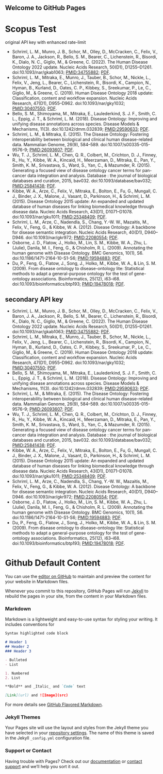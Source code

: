 ## Welcome to GitHub Pages


# Scopus Test

original API key with enhanced rate-limit
<ul>
    <li>Schriml, L. M., Munro, J. B., Schor, M., Olley, D., McCracken, C., Felix, V., Baron, J. A., Jackson, R., Bello, S. M., Bearer, C., Lichenstein, R., Bisordi, K., Dialo, N. C., Giglio, M., & Greene, C. (2022). The Human Disease Ontology 2022 update. Nucleic Acids Research, 50(D1), D1255–D1261. doi:10.1093/nar/gkab1063; <a href="https://pubmed.ncbi.nlm.nih.gov/34755882/" target="_blank">PMID:34755882</a>; <a href="/media/publication-pdfs/Schriml2021.pdf" target="_blank">PDF</a>.</li>
      <object height="50" data="https://api.elsevier.com/content/abstract/citation-count?doi=10.1093/nar/gkab1063&apiKey=7f13afb57fb600ab6e7d2fc0560eb939&httpAccept=text/html"></object>
    <li>Schriml, L. M., Mitraka, E., Munro, J., Tauber, B., Schor, M., Nickle, L., Felix, V., Jeng, L., Bearer, C., Lichenstein, R., Bisordi, K., Campion, N., Hyman, B., Kurland, D., Oates, C. P., Kibbey, S., Sreekumar, P., Le, C., Giglio, M., & Greene, C. (2019). Human Disease Ontology 2018 update: Classification, content and workflow expansion. Nucleic Acids Research, 47(D1), D955–D962. doi:10.1093/nar/gky1032;
      <a href="https://www.ncbi.nlm.nih.gov/pubmed/30407550" target="_blank">PMID:30407550</a>; <a href="/media/publication-pdfs/Schriml2018.pdf" target="_blank">PDF</a>.</li>
      <object height="50" data="https://api.elsevier.com/content/abstract/citation-count?doi=10.1093/nar/gky1032&apiKey=7f13afb57fb600ab6e7d2fc0560eb939&httpAccept=text/html"></object>
    <li>Bello, S. M., Shimoyama, M., Mitraka, E., Laulederkind, S. J. F., Smith, C. L., Eppig, J. T., & Schriml, L. M. (2018). Disease Ontology: Improving and unifying disease annotations across species. Disease Models & Mechanisms, 11(3). doi:10.1242/dmm.032839; <a href="https://www.ncbi.nlm.nih.gov/pubmed/29590633" target="_blank">PMID:29590633</a>; <a href="/media/publication-pdfs/Bello2018.full.pdf" target="_blank">PDF</a>.</li>
      <object height="50" data="https://api.elsevier.com/content/abstract/citation-count?doi=10.1242/dmm.032839&apiKey=7f13afb57fb600ab6e7d2fc0560eb939&httpAccept=text/html"></object>
    <li>Schriml, L. M., & Mitraka, E. (2015). The Disease Ontology: Fostering interoperability between biological and clinical human disease-related data. Mammalian Genome, 26(9), 584–589. doi:10.1007/s00335-015-9576-9; <a href="https://www.ncbi.nlm.nih.gov/pubmed/26093607" target="_blank">PMID:26093607</a>; <a href="/media/publication-pdfs/Schriml2015.pdf" target="_blank">PDF</a>.</li>
      <object height="50" data="https://api.elsevier.com/content/abstract/citation-count?doi=10.1007/s00335-015-9576-9&apiKey=7f13afb57fb600ab6e7d2fc0560eb939&httpAccept=text/html"></object>
    <li>Wu, T. J., Schriml, L. M., Chen, Q. R., Colbert, M., Crichton, D. J., Finney, R., Hu, Y., Kibbe, W. A., Kincaid, H., Meerzaman, D., Mitraka, E., Pan, Y., Smith, K. M., Srivastava, S., Ward, S., Yan, C., & Mazumder, R. (2015). Generating a focused view of disease ontology cancer terms for pan-cancer data integration and analysis. Database : the journal of biological databases and curation, 2015, bav032. doi:10.1093/database/bav032;
      <a href="https://www.ncbi.nlm.nih.gov/pubmed/25841438" target="_blank">PMID:25841438</a>; <a href="/media/publication-pdfs/Wu2015.pdf" target="_blank">PDF</a>.</li>
      <object height="50" data="https://api.elsevier.com/content/abstract/citation-count?doi=10.1093/database/bav032&apiKey=7f13afb57fb600ab6e7d2fc0560eb939&httpAccept=text/html"></object>
    <li>Kibbe, W. A., Arze, C., Felix, V., Mitraka, E., Bolton, E., Fu, G., Mungall, C. J., Binder, J. X., Malone, J., Vasant, D., Parkinson, H., & Schriml, L. M. (2015). Disease Ontology 2015 update: An expanded and updated database of human diseases for linking biomedical knowledge through disease data. Nucleic Acids Research, 43(D1), D1071–D1078. doi:10.1093/nar/gku1011; <a href="https://www.ncbi.nlm.nih.gov/pubmed/25348409" target="_blank">PMID:25348409</a>;
      <a href="/media/publication-pdfs/Kibbe2015.pdf" target="_blank">PDF</a>.</li>
      <object height="50" data="https://api.elsevier.com/content/abstract/citation-count?doi=10.1093/nar/gku1011&apiKey=7f13afb57fb600ab6e7d2fc0560eb939&httpAccept=text/html"></object>
    <li>Schriml, L. M., Arze, C., Nadendla, S., Chang, Y.-W. W., Mazaitis, M., Felix, V., Feng, G., & Kibbe, W. A. (2012). Disease Ontology: A backbone for disease semantic integration. Nucleic Acids Research, 40(D1), D940–D946. doi:10.1093/nar/gkr972; <a href="https://www.ncbi.nlm.nih.gov/pubmed/22080554" target="_blank">PMID:22080554</a>; <a href="/media/publication-pdfs/Schriml2012.pdf" target="_blank">PDF</a>.</li>
      <object height="50" data="https://api.elsevier.com/content/abstract/citation-count?doi=10.1093/nar/gkr972&apiKey=7f13afb57fb600ab6e7d2fc0560eb939&httpAccept=text/html"></object>
    <li>Osborne, J. D., Flatow, J., Holko, M., Lin, S. M., Kibbe, W. A., Zhu, L. (Julie), Danila, M. I., Feng, G., & Chisholm, R. L. (2009). Annotating the human genome with Disease Ontology. BMC Genomics, 10(1), S6. doi:10.1186/1471-2164-10-S1-S6; <a href="https://www.ncbi.nlm.nih.gov/pubmed/19594883" target="_blank">PMID:19594883</a>; <a href="/media/publication-pdfs/Osborne2009.pdf" target="_blank">PDF</a>.</li>
      <object height="50" data="https://api.elsevier.com/content/abstract/citation-count?doi=10.1186/1471-2164-10-S1-S6&apiKey=7f13afb57fb600ab6e7d2fc0560eb939&httpAccept=text/html"></object>
    <li>Du, P., Feng, G., Flatow, J., Song, J., Holko, M., Kibbe, W. A., & Lin, S. M. (2009). From disease ontology to disease-ontology lite: Statistical methods to adapt a general-purpose ontology for the test of gene-ontology associations. Bioinformatics, 25(12), i63–i68. doi:10.1093/bioinformatics/btp193; <a href="https://www.ncbi.nlm.nih.gov/pubmed/19478018" target="_blank">PMID:19478018</a>; <a href="/media/publication-pdfs/Du2009.pdf" target="_blank">PDF</a>.</li>
      <object height="50" data="https://api.elsevier.com/content/abstract/citation-count?doi=10.1093/bioinformatics/btp193&apiKey=7f13afb57fb600ab6e7d2fc0560eb939&httpAccept=text/html"></object>
	</ul>

## secondary API key

<ul>
    <li>Schriml, L. M., Munro, J. B., Schor, M., Olley, D., McCracken, C., Felix, V., Baron, J. A., Jackson, R., Bello, S. M., Bearer, C., Lichenstein, R., Bisordi, K., Dialo, N. C., Giglio, M., & Greene, C. (2022). The Human Disease Ontology 2022 update. Nucleic Acids Research, 50(D1), D1255–D1261. doi:10.1093/nar/gkab1063; <a href="https://pubmed.ncbi.nlm.nih.gov/34755882/" target="_blank">PMID:34755882</a>; <a href="/media/publication-pdfs/Schriml2021.pdf" target="_blank">PDF</a>.</li>
      <object height="50" data="https://api.elsevier.com/content/abstract/citation-count?doi=10.1093/nar/gkab1063&apiKey=68e42305bcbe4ae837866c8e9ae7b30f&httpAccept=text/html"></object>
    <li>Schriml, L. M., Mitraka, E., Munro, J., Tauber, B., Schor, M., Nickle, L., Felix, V., Jeng, L., Bearer, C., Lichenstein, R., Bisordi, K., Campion, N., Hyman, B., Kurland, D., Oates, C. P., Kibbey, S., Sreekumar, P., Le, C., Giglio, M., & Greene, C. (2019). Human Disease Ontology 2018 update: Classification, content and workflow expansion. Nucleic Acids Research, 47(D1), D955–D962. doi:10.1093/nar/gky1032;
      <a href="https://www.ncbi.nlm.nih.gov/pubmed/30407550" target="_blank">PMID:30407550</a>; <a href="/media/publication-pdfs/Schriml2018.pdf" target="_blank">PDF</a>.</li>
      <object height="50" data="https://api.elsevier.com/content/abstract/citation-count?doi=10.1093/nar/gky1032&apiKey=68e42305bcbe4ae837866c8e9ae7b30f&httpAccept=text/html"></object>
    <li>Bello, S. M., Shimoyama, M., Mitraka, E., Laulederkind, S. J. F., Smith, C. L., Eppig, J. T., & Schriml, L. M. (2018). Disease Ontology: Improving and unifying disease annotations across species. Disease Models & Mechanisms, 11(3). doi:10.1242/dmm.032839; <a href="https://www.ncbi.nlm.nih.gov/pubmed/29590633" target="_blank">PMID:29590633</a>; <a href="/media/publication-pdfs/Bello2018.full.pdf" target="_blank">PDF</a>.</li>
      <object height="50" data="https://api.elsevier.com/content/abstract/citation-count?doi=10.1242/dmm.032839&apiKey=68e42305bcbe4ae837866c8e9ae7b30f&httpAccept=text/html"></object>
    <li>Schriml, L. M., & Mitraka, E. (2015). The Disease Ontology: Fostering interoperability between biological and clinical human disease-related data. Mammalian Genome, 26(9), 584–589. doi:10.1007/s00335-015-9576-9; <a href="https://www.ncbi.nlm.nih.gov/pubmed/26093607" target="_blank">PMID:26093607</a>; <a href="/media/publication-pdfs/Schriml2015.pdf" target="_blank">PDF</a>.</li>
      <object height="50" data="https://api.elsevier.com/content/abstract/citation-count?doi=10.1007/s00335-015-9576-9&apiKey=68e42305bcbe4ae837866c8e9ae7b30f&httpAccept=text/html"></object>
    <li>Wu, T. J., Schriml, L. M., Chen, Q. R., Colbert, M., Crichton, D. J., Finney, R., Hu, Y., Kibbe, W. A., Kincaid, H., Meerzaman, D., Mitraka, E., Pan, Y., Smith, K. M., Srivastava, S., Ward, S., Yan, C., & Mazumder, R. (2015). Generating a focused view of disease ontology cancer terms for pan-cancer data integration and analysis. Database : the journal of biological databases and curation, 2015, bav032. doi:10.1093/database/bav032;
      <a href="https://www.ncbi.nlm.nih.gov/pubmed/25841438" target="_blank">PMID:25841438</a>; <a href="/media/publication-pdfs/Wu2015.pdf" target="_blank">PDF</a>.</li>
      <object height="50" data="https://api.elsevier.com/content/abstract/citation-count?doi=10.1093/database/bav032&apiKey=68e42305bcbe4ae837866c8e9ae7b30f&httpAccept=text/html"></object>
    <li>Kibbe, W. A., Arze, C., Felix, V., Mitraka, E., Bolton, E., Fu, G., Mungall, C. J., Binder, J. X., Malone, J., Vasant, D., Parkinson, H., & Schriml, L. M. (2015). Disease Ontology 2015 update: An expanded and updated database of human diseases for linking biomedical knowledge through disease data. Nucleic Acids Research, 43(D1), D1071–D1078. doi:10.1093/nar/gku1011; <a href="https://www.ncbi.nlm.nih.gov/pubmed/25348409" target="_blank">PMID:25348409</a>;
      <a href="/media/publication-pdfs/Kibbe2015.pdf" target="_blank">PDF</a>.</li>
      <object height="50" data="https://api.elsevier.com/content/abstract/citation-count?doi=10.1093/nar/gku1011&apiKey=68e42305bcbe4ae837866c8e9ae7b30f&httpAccept=text/html"></object>
    <li>Schriml, L. M., Arze, C., Nadendla, S., Chang, Y.-W. W., Mazaitis, M., Felix, V., Feng, G., & Kibbe, W. A. (2012). Disease Ontology: A backbone for disease semantic integration. Nucleic Acids Research, 40(D1), D940–D946. doi:10.1093/nar/gkr972; <a href="https://www.ncbi.nlm.nih.gov/pubmed/22080554" target="_blank">PMID:22080554</a>; <a href="/media/publication-pdfs/Schriml2012.pdf" target="_blank">PDF</a>.</li>
      <object height="50" data="https://api.elsevier.com/content/abstract/citation-count?doi=10.1093/nar/gkr972&apiKey=68e42305bcbe4ae837866c8e9ae7b30f&httpAccept=text/html"></object>
    <li>Osborne, J. D., Flatow, J., Holko, M., Lin, S. M., Kibbe, W. A., Zhu, L. (Julie), Danila, M. I., Feng, G., & Chisholm, R. L. (2009). Annotating the human genome with Disease Ontology. BMC Genomics, 10(1), S6. doi:10.1186/1471-2164-10-S1-S6; <a href="https://www.ncbi.nlm.nih.gov/pubmed/19594883" target="_blank">PMID:19594883</a>; <a href="/media/publication-pdfs/Osborne2009.pdf" target="_blank">PDF</a>.</li>
      <object height="50" data="https://api.elsevier.com/content/abstract/citation-count?doi=10.1186/1471-2164-10-S1-S6&apiKey=68e42305bcbe4ae837866c8e9ae7b30f&httpAccept=text/html"></object>
    <li>Du, P., Feng, G., Flatow, J., Song, J., Holko, M., Kibbe, W. A., & Lin, S. M. (2009). From disease ontology to disease-ontology lite: Statistical methods to adapt a general-purpose ontology for the test of gene-ontology associations. Bioinformatics, 25(12), i63–i68. doi:10.1093/bioinformatics/btp193; <a href="https://www.ncbi.nlm.nih.gov/pubmed/19478018" target="_blank">PMID:19478018</a>; <a href="/media/publication-pdfs/Du2009.pdf" target="_blank">PDF</a>.</li>
      <object height="50" data="https://api.elsevier.com/content/abstract/citation-count?doi=10.1093/bioinformatics/btp193&apiKey=68e42305bcbe4ae837866c8e9ae7b30f&httpAccept=text/html"></object>
	</ul>

# Github Default Content

You can use the [editor on GitHub](https://github.com/allenbaron/allenbaron.github.io/edit/main/index.md) to maintain and preview the content for your website in Markdown files.

Whenever you commit to this repository, GitHub Pages will run [Jekyll](https://jekyllrb.com/) to rebuild the pages in your site, from the content in your Markdown files.

### Markdown

Markdown is a lightweight and easy-to-use syntax for styling your writing. It includes conventions for

```markdown
Syntax highlighted code block

# Header 1
## Header 2
### Header 3

- Bulleted
- List

1. Numbered
2. List

**Bold** and _Italic_ and `Code` text

[Link](url) and ![Image](src)
```

For more details see [GitHub Flavored Markdown](https://guides.github.com/features/mastering-markdown/).

### Jekyll Themes

Your Pages site will use the layout and styles from the Jekyll theme you have selected in your [repository settings](https://github.com/allenbaron/allenbaron.github.io/settings). The name of this theme is saved in the Jekyll `_config.yml` configuration file.

### Support or Contact

Having trouble with Pages? Check out our [documentation](https://docs.github.com/categories/github-pages-basics/) or [contact support](https://github.com/contact) and we’ll help you sort it out.
